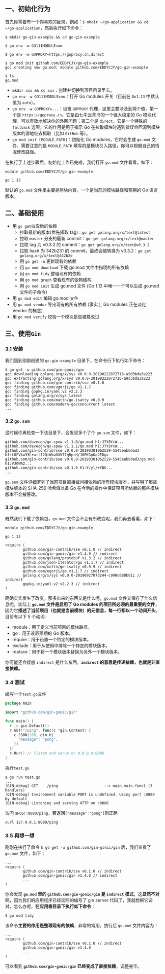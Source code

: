 ## 一、初始化行为

首先你需要有一个你喜欢的目录，例如：`$ mkdir ~/go-application && cd ~/go-application`，然后执行如下命令：

```
$ mkdir go-gin-example && cd go-gin-example

$ go env -w GO111MODULE=on

$ go env -w GOPROXY=https://goproxy.cn,direct

$ go mod init github.com/EDDYCJY/go-gin-example
go: creating new go.mod: module github.com/EDDYCJY/go-gin-example

$ ls
go.mod
```

- `mkdir xxx && cd xxx`：创建并切换到项目目录里去。
- `go env -w GO111MODULE=on`：打开 Go modules 开关（目前在 `Go1.13` 中默认值为 `auto`）。
- `go env -w GOPROXY=...`：设置 `GOPROXY` 代理，这里主要涉及到两个值，第一个是 `https://goproxy.cn`，它是由七牛云背书的一个强大稳定的 Go 模块代理，可以有效地解决你的外网问题；第二个是 `direct`，它是一个特殊的 `fallback` 选项，它的作用是用于指示 Go 在拉取模块时遇到错误会回源到模块版本的源地址去抓取（比如 `GitHub` 等）。
- `go mod init [MODULE_PATH]`：初始化 Go modules，它将会生成 `go.mod` 文件，需要注意的是 `MODULE_PATH` 填写的是模块引入路径，你可以根据自己的情况修改路径。

在执行了上述步骤后，初始化工作已完成，我们打开 `go.mod` 文件看看，如下：

```
module github.com/EDDYCJY/go-gin-example

go 1.13
```

默认的 `go.mod` 文件里主要是两块内容，一个是当前的模块路径和预期的 Go 语言版本。

## 二、基础使用

- 用 `go get`拉取新的依赖
  - 拉取最新的版本(优先择取 tag)：`go get golang.org/x/text@latest`
  - 拉取 `master` 分支的最新 commit：`go get golang.org/x/text@master`
  - 拉取 tag 为 v0.3.2 的 commit：`go get golang.org/x/text@v0.3.2`
  - 拉取 hash 为 342b231 的 commit，最终会被转换为 v0.3.2：`go get golang.org/x/text@342b2e`
  - 用 `go get -u` 更新现有的依赖
  - 用 `go mod download` 下载 go.mod 文件中指明的所有依赖
  - 用 `go mod tidy` 整理现有的依赖
  - 用 `go mod graph` 查看现有的依赖结构
  - 用 `go mod init` 生成 go.mod 文件 (Go 1.13 中唯一一个可以生成 go.mod 文件的子命令)
- 用 `go mod edit` 编辑 go.mod 文件
- 用 `go mod vendor` 导出现有的所有依赖 (事实上 Go modules 正在淡化 Vendor 的概念)
- 用 `go mod verify` 校验一个模块是否被篡改过

## 三、使用`Gin`

### 3.1 安装

我们回到刚刚创建的 `go-gin-example` 目录下，在命令行下执行如下命令：

```
$ go get -u github.com/gin-gonic/gin
go: downloading golang.org/x/sys v0.0.0-20190222072716-a9d3bda3a223
go: extracting golang.org/x/sys v0.0.0-20190222072716-a9d3bda3a223
go: finding github.com/gin-contrib/sse v0.1.0
go: finding github.com/ugorji/go v1.1.7
go: finding gopkg.in/yaml.v2 v2.2.3
go: finding golang.org/x/sys latest
go: finding github.com/mattn/go-isatty v0.0.9
go: finding github.com/modern-go/concurrent latest
...
```

### 3.2 `go.sum`

这时候你再检查一下该目录下，会发现多个了个 `go.sum` 文件，如下：

```
github.com/davecgh/go-spew v1.1.0/go.mod h1:J7Y8YcW...
github.com/davecgh/go-spew v1.1.1/go.mod h1:J7Y8YcW...
github.com/gin-contrib/sse v0.0.0-20190301062529-5545eab6dad3 h1:t8FVkw33L+wilf2QiWkw0UV77qRpcH/JHPKGpKa2E8g=
github.com/gin-contrib/sse v0.0.0-20190301062529-5545eab6dad3/go.mod h1:VJ0WA2...
github.com/gin-contrib/sse v0.1.0 h1:Y/yl/+YNO...
...
```

`go.sum` 文件详细罗列了当前项目直接或间接依赖的所有模块版本，并写明了那些模块版本的 SHA-256 哈希值以备 Go 在今后的操作中保证项目所依赖的那些模块版本不会被篡改。

### 3.3 `go.mod`

既然我们下载了依赖包，`go.mod` 文件会不会有所改变呢，我们再去看看，如下：

```
module github.com/EDDYCJY/go-gin-example

go 1.13

require (
        github.com/gin-contrib/sse v0.1.0 // indirect
        github.com/gin-gonic/gin v1.4.0 // indirect
        github.com/golang/protobuf v1.3.2 // indirect
        github.com/json-iterator/go v1.1.7 // indirect
        github.com/mattn/go-isatty v0.0.9 // indirect
        github.com/ugorji/go v1.1.7 // indirect
        golang.org/x/sys v0.0.0-20190927073244-c990c680b611 // indirect
        gopkg.in/yaml.v2 v2.2.3 // indirect
)
```

确确实实发生了改变，那多出来的东西又是什么呢，`go.mod` 文件又保存了什么信息呢，实际上 **`go.mod` 文件是启用了 Go modules 的项目所必须的最重要的文件**，因为它**描述了当前项目（也就是当前模块）的元信息，每一行都以一个动词开头**，目前有以下 5 个动词:

- module：用于定义当前项目的模块路径。
- go：用于设置预期的 Go 版本。
- require：用于设置一个特定的模块版本。
- exclude：用于从使用中排除一个特定的模块版本。
- replace：用于将一个模块版本替换为另外一个模块版本。

你可能还会疑惑 `indirect` 是什么东西，**`indirect` 的意思是传递依赖，也就是非直接依赖。**

### 3.4 测试

编写一个`test.go`文件

```go
package main

import "github.com/gin-gonic/gin"

func main() {
  r := gin.Default()
  r.GET("/ping", func(c *gin.Context) {
    c.JSON(200, gin.H{
      "message": "pong",
    })
  })
  r.Run() // listen and serve on 0.0.0.0:8080
}
```

执行`test.go`

```
$ go run test.go
...
[GIN-debug] GET    /ping                     --> main.main.func1 (3 handlers)
[GIN-debug] Environment variable PORT is undefined. Using port :8080 by default
[GIN-debug] Listening and serving HTTP on :8080
```

访问 `$HOST:8080/ping`，若返回`{"message":"pong"}`则正确

```
curl 127.0.0.1:8080/ping
```

### 3.5 再想一想

刚刚在执行了命令 `$ go get -u github.com/gin-gonic/gin` 后，我们查看了 `go.mod` 文件，如下：

```
...
require (
        github.com/gin-contrib/sse v0.1.0 // indirect
        github.com/gin-gonic/gin v1.4.0 // indirect
        ...
)
```

你会发现 **`go.mod` 里的 `github.com/gin-gonic/gin` 是 `indirect` 模式**，这**显然不对**啊，因为我们的应用程序已经实际的编写了 gin server 代码了，我就想把它调对，怎么办呢，**在应用根目录下执行如下命令**：

```
$ go mod tidy
```

该命令**主要的作用是整理现有的依赖**，非常的常用，执行后 `go.mod` 文件内容为：

```
...
require (
        github.com/gin-contrib/sse v0.1.0 // indirect
        github.com/gin-gonic/gin v1.4.0
        ...
)
```

可以看到 **`github.com/gin-gonic/gin` 已经变成了直接依赖**，调整完毕。